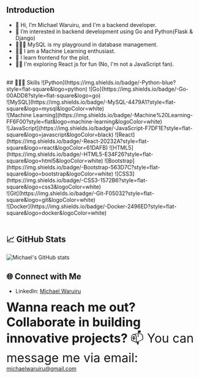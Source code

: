 <!-- <font size="20"><b>INTRODUCTION</b></font> -->
## Introduction 
- 👋 Hi, I’m Michael Waruiru, and I'm a backend developer.
- 👀 I’m interested in backend development using Go and Python(Flask & Django)
- 🏌🏾‍♂️ MySQL is my playground in database management.
- 👨‍💻 I am a Machine Learning enthusiast.
- 🌚 I learn frontend for the plot.
- 🖖🏾 I'm exploring React js for fun (No, I'm not a JavaScript fan).
<br>
<!-- <div style="margin-top: 20px; margin-bottom: 20px;">
        <font size="8"><b>SKILLS</b></font>
</div> -->
## 👨🏾‍💻 Skills
![Python](https://img.shields.io/badge/-Python-blue?style=flat-square&logo=python)
![Go](https://img.shields.io/badge/-Go-00ADD8?style=flat-square&logo=go)
<br>
![MySQL](https://img.shields.io/badge/-MySQL-4479A1?style=flat-square&logo=mysql&logoColor=white)
<br>
![Machine Learning](https://img.shields.io/badge/-Machine%20Learning-FF6F00?style=flat&logo=machine-learning&logoColor=white)
<br>
![JavaScript](https://img.shields.io/badge/-JavaScript-F7DF1E?style=flat-square&logo=javascript&logoColor=black)
![React](https://img.shields.io/badge/-React-20232A?style=flat-square&logo=react&logoColor=61DAFB)
![HTML5](https://img.shields.io/badge/-HTML5-E34F26?style=flat-square&logo=html5&logoColor=white)
![Bootstrap](https://img.shields.io/badge/-Bootstrap-563D7C?style=flat-square&logo=bootstrap&logoColor=white)
![CSS3](https://img.shields.io/badge/-CSS3-1572B6?style=flat-square&logo=css3&logoColor=white)
<br>
![Git](https://img.shields.io/badge/-Git-F05032?style=flat-square&logo=git&logoColor=white)
<br>
![Docker](https://img.shields.io/badge/-Docker-2496ED?style=flat-square&logo=docker&logoColor=white)
<!-- ![Jenkins](https://img.shields.io/badge/-Jenkins-D24939?style=flat-square&logo=jenkins&logoColor=white) -->
<!-- ![Kubernetes](https://img.shields.io/badge/-Kubernetes-326CE5?style=flat-square&logo=kubernetes&logoColor=white) -->
<br>
<br>

## 📈 GitHub Stats

![Michael's GitHub stats](https://github-readme-stats.vercel.app/api?username=MichaelWaruiru&show_icons=true&theme=radical)

## 🌐 Connect with Me

- LinkedIn: [Michael Waruiru](https://www.linkedin.com/in/michaelwaruiru)

<font size="6"><b>Wanna reach me out? Collaborate in building innovative projects? </b>📫 You can message me via email:</font>
     michaelwaruiru@gmail.com   



